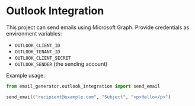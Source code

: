 # Outlook Integration

This project can send emails using Microsoft Graph. Provide credentials as environment variables:

- `OUTLOOK_CLIENT_ID`
- `OUTLOOK_TENANT_ID`
- `OUTLOOK_CLIENT_SECRET`
- `OUTLOOK_SENDER` (the sending account)

Example usage:

```python
from email_generator.outlook_integration import send_email

send_email("recipient@example.com", "Subject", "<p>Hello</p>")
```

